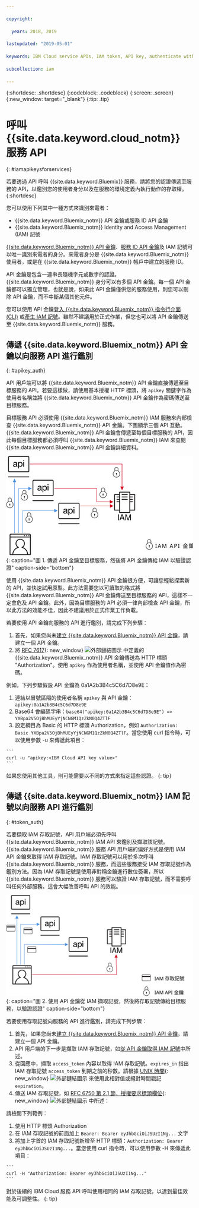 ```yaml
---

copyright:

  years: 2018, 2019

lastupdated: "2019-05-01"

keywords: IBM Cloud service APIs, IAM token, API key, authenticate with service API

subcollection: iam

---
```


{:shortdesc: .shortdesc}
{:codeblock: .codeblock}
{:screen: .screen}
{:new_window: target="_blank"}
{:tip: .tip}

# 呼叫 {{site.data.keyword.cloud_notm}} 服務 API
{: #iamapikeysforservices}

若要透過 API 呼叫 {{site.data.keyword.Bluemix}} 服務，請將您的認證傳遞至服務的 API，以鑑別您的使用者身分以及在服務的環境定義內執行動作的存取權。
{:shortdesc}

您可以使用下列其中一種方式來識別來電者：

* {{site.data.keyword.Bluemix_notm}} API 金鑰或服務 ID API 金鑰
* {{site.data.keyword.Bluemix_notm}} Identity and Access Management (IAM) 記號

[{{site.data.keyword.Bluemix_notm}} API 金鑰](/docs/iam?topic=iam-userapikey#userapikey)、[服務 ID API 金鑰](/docs/iam?topic=iam-serviceidapikeys#serviceidapikeys)及 IAM 記號可以唯一識別來電者的身分。來電者身分是 {{site.data.keyword.Bluemix_notm}} 使用者，或是在 {{site.data.keyword.Bluemix_notm}} 帳戶中建立的服務 ID。

API 金鑰是包含一連串長隨機字元或數字的認證。{{site.data.keyword.Bluemix_notm}} 身分可以有多個 API 金鑰。每一個 API 金鑰都可以獨立管理，也就是說，如果此 API 金鑰僅供您的服務使用，則您可以刪除 API 金鑰，而不中斷某個其他元件。

您可以使用 API 金鑰[登入 {{site.data.keyword.Bluemix_notm}} 指令行介面 (CLI)](/docs/cli/reference/ibmcloud?topic=cloud-cli-ibmcloud_cli#ibmcloud_login) 或[產生 IAM 記號](/docs/iam?topic=iam-iamtoken_from_apikey#iamtoken_from_apikey)。雖然不建議用於正式作業，但您也可以將 API 金鑰傳送至 {{site.data.keyword.Bluemix_notm}} 服務。

## 傳遞 {{site.data.keyword.Bluemix_notm}} API 金鑰以向服務 API 進行鑑別
{: #apikey_auth}

API 用戶端可以將 {{site.data.keyword.Bluemix_notm}} API 金鑰直接傳遞至目標服務的 API。若要這樣做，請使用基本授權 HTTP 標頭，將 `apikey` 關鍵字作為使用者名稱並將 {{site.data.keyword.Bluemix_notm}} API 金鑰作為密碼傳送至目標服務。

目標服務 API 必須使用 {{site.data.keyword.Bluemix_notm}} IAM 服務來內部檢查 {{site.data.keyword.Bluemix_notm}} API 金鑰。下圖顯示三個 API 互動。{{site.data.keyword.Bluemix_notm}} API 金鑰會傳遞至每個目標服務的 API，因此每個目標服務都必須呼叫 {{site.data.keyword.Bluemix_notm}} IAM 來查閱 {{site.data.keyword.Bluemix_notm}} API 金鑰詳細資料。

![使用 API 金鑰向服務 API 進行鑑別](images/APIkeyauth.svg "傳遞 API 金鑰至目標服務，然後將 API 金鑰傳給 IAM 以驗證認證"){: caption="圖 1. 傳遞 API 金鑰至目標服務，然後將 API 金鑰傳給 IAM 以驗證認證" caption-side="bottom"}

使用 {{site.data.keyword.Bluemix_notm}} API 金鑰很方便，可讓您輕鬆探索新的 API，並快速試用原型。此方法需要您以可讀取的格式將 {{site.data.keyword.Bluemix_notm}} API 金鑰傳送至目標服務的 API，這樣不一定會危及 API 金鑰。此外，因為目標服務的 API 必須一律內部檢查 API 金鑰，所以此方法的效能不佳，因此不建議用於正式作業工作負載。

若要使用 API 金鑰向服務的 API 進行鑑別，請完成下列步驟：

  1. 首先，如果您尚未[建立 {{site.data.keyword.Bluemix_notm}} API 金鑰](/docs/iam?topic=iam-userapikey#create_user_key)，請建立一個 API 金鑰。
  2. 將 [RFC 7617](https://tools.ietf.org/html/rfc7617){: new_window} ![外部鏈結圖示](../icons/launch-glyph.svg "外部鏈結圖示") 中定義的 {{site.data.keyword.Bluemix_notm}} API 金鑰傳送為 HTTP 標頭 "Authorization"。使用 `apikey` 作為使用者名稱，並使用 API 金鑰值作為密碼。

例如，下列步驟假設 API 金鑰為 0a1A2b3B4c5C6d7D8e9E：

  1.	連結以冒號區隔的使用者名稱 `apikey` 與 API 金鑰：`apikey:0a1A2b3B4c5C6d7D8e9E`
  2.	Base64 會編碼字串：`base64("apikey:0a1A2b3B4c5C6d7D8e9E") => YXBpa2V5OjBhMUEyYjNCNGM1QzZkN0Q4ZTlF`
  3.	設定綱目為 Basic 的 HTTP 標頭 Authorization，例如 `Authorization: Basic YXBpa2V5OjBhMUEyYjNCNGM1QzZkN0Q4ZTlF`。當您使用 curl 指令時，可以使用參數 -u 來傳遞此項目：

    ```
    curl -u "apikey:<IBM Cloud API key value>"
    ```

  如果您使用其他工具，則可能需要以不同的方式來指定這些認證。
  {: tip}

## 傳遞 {{site.data.keyword.Bluemix_notm}} IAM 記號以向服務 API 進行鑑別
{: #token_auth}

若要擷取 IAM 存取記號，API 用戶端必須先呼叫 {{site.data.keyword.Bluemix_notm}} IAM API 來鑑別及擷取該記號。{{site.data.keyword.Bluemix_notm}} 服務 API 用戶端的偏好方式是使用 IAM API 金鑰來取得 IAM 存取記號。IAM 存取記號可以用於多次呼叫 {{site.data.keyword.Bluemix_notm}} 服務，而這些服務接受 IAM 存取記號作為鑑別方法。因為 IAM 存取記號是使用非對稱金鑰進行數位簽署，所以 {{site.data.keyword.Bluemix_notm}} 服務可以驗證 IAM 存取記號，而不需要呼叫任何外部服務。這會大幅改善呼叫 API 的效能。

![使用存取記號向服務 API 進行鑑別](images/tokenauth.svg "使用 API 金鑰從 IAM 擷取記號，然後將存取記號傳給目標服務，以驗證認證"){: caption="圖 2. 使用 API 金鑰從 IAM 擷取記號，然後將存取記號傳給目標服務，以驗證認證" caption-side="bottom"}

若要使用存取記號向服務的 API 進行鑑別，請完成下列步驟：

  1. 首先，如果您尚未[建立 {{site.data.keyword.Bluemix_notm}} API 金鑰](/docs/iam?topic=iam-userapikey#create_user_key)，請建立一個 API 金鑰。
  2. API 用戶端的下一步是擷取 IAM 存取記號，如[從 API 金鑰取得 IAM 記號](/docs/iam?topic=iam-iamtoken_from_apikey#iamtoken_from_apikey)中所述。
  3. 從回應中，擷取 `access_token` 內容以取得 IAM 存取記號。`expires_in` 指出 IAM 存取記號 `access_token` 到期之前的秒數。請根據 [UNIX 時間](https://en.wikipedia.org/wiki/Unix_time){: new_window} ![外部鏈結圖示](../icons/launch-glyph.svg "外部鏈結圖示") 來使用此相對值或絕對時間戳記 `expiration`。
  4. 傳送 IAM 存取記號，如 [RFC 6750 第 2.1 節，授權要求標頭欄位](https://tools.ietf.org/html/rfc6750#page-5){: new_window} ![外部鏈結圖示](../icons/launch-glyph.svg "外部鏈結圖示") 中所述：

請檢閱下列範例：

  1.	使用 HTTP 標頭 Authorization
  2.	在 IAM 存取記號的前面加上 `Bearer: Bearer eyJhbGciOiJSUzI1Ng...` 文字
  3.	將加上字首的 IAM 存取記號新增至 HTTP 標頭：`Authorization: Bearer eyJhbGciOiJSUzI1Ng...`。當您使用 curl 指令時，可以使用參數 -H 來傳遞此項目：

    ```
    curl -H "Authorization: Bearer eyJhbGciOiJSUzI1Ng..."
    ```

  對於後續的 IBM Cloud 服務 API 呼叫使用相同的 IAM 存取記號，以達到最佳效能及可調整性。
  {: tip}
